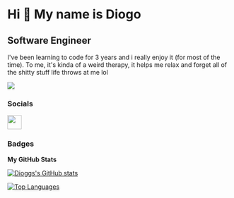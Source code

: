Hi 👋 My name is Diogo
======================

Software Engineer
--------------------------

I've been learning to code for 3 years and i really enjoy it (for most of the time). To me, it's kinda of a weird therapy, it helps me relax and forget all of the shitty stuff life throws at me lol

<a href="https://www.github.com/Dioggs" target="_blank" rel="noreferrer"><img
src="https://img.shields.io/github/followers/Dioggs?logo=github&style=for-the-badge&color=0891b2&labelColor=1c1917" /></a>


### Socials

<p align="left"> <a href="https://www.linkedin.com/in/diogoaraldo/" target="_blank" rel="noreferrer"> <picture> <source media="(prefers-color-scheme: dark)" srcset="https://raw.githubusercontent.com/maurodesouza/profile-readme-generator/master/src/assets/icons/social/linkedin/default.svg" /> <source media="(prefers-color-scheme: light)" srcset="https://raw.githubusercontent.com/maurodesouza/profile-readme-generator/master/src/assets/icons/social/linkedin/default.svg" /> <img src="https://raw.githubusercontent.com/maurodesouza/profile-readme-generator/master/src/assets/icons/social/linkedin/default.svg" width="32" height="32" /> </picture> </a></p>


### Badges

<b>My GitHub Stats</b>

<a href="http://www.github.com/Dioggs"><img src="https://github-readme-stats.vercel.app/api?username=Dioggs&show_icons=true&hide=&count_private=true&title_color=0891b2&text_color=ffffff&icon_color=0891b2&bg_color=1c1917&hide_border=true&show_icons=true" alt="Dioggs's GitHub stats" /></a>

<a href="https://github.com/Dioggs" align="left"><img src="https://github-readme-stats.vercel.app/api/top-langs/?username=Dioggs&langs_count=10&title_color=0891b2&text_color=ffffff&icon_color=0891b2&bg_color=1c1917&hide_border=true&locale=en&custom_title=Top%20%Languages" alt="Top Languages" /></a>
